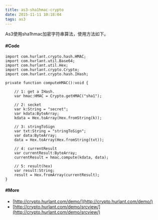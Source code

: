 ```yaml
---
title: as3-sha1hmac-crypto
date: 2015-11-11 10:18:04
tags: as3
---
```


As3使用sha1hmac加密字符串算法，使用方法如下。

#### #Code
```
import com.hurlant.crypto.hash.HMAC;
import com.hurlant.util.Base64;
import com.hurlant.util.Hex;
import com.hurlant.crypto.Crypto;
import com.hurlant.crypto.hash.IHash;

private function computeHMAC():void {
    
    // 1: get a IHash.
    var hmac:HMAC = Crypto.getHMAC("sha1");

    // 2: secket
    var k:String = "secret";
    var kdata:ByteArray;    
    kdata = Hex.toArray(Hex.fromString(k));

    // 3: stringToSign
    var txt:String = "stringToSign";
    var data:ByteArray;	
    data = Hex.toArray(Hex.fromString(txt));

    // 4: currentResult
    var currentResult:ByteArray;
    currentResult = hmac.compute(kdata, data);
    
    // 5: result(hex)
    var result:String;
    result = Hex.fromArray(currentResult);
}
```


#### #More


- [http://crypto.hurlant.com/demo/](http://crypto.hurlant.com/demo/)
- [http://crypto.hurlant.com/demo/srcview/](http://crypto.hurlant.com/demo/srcview/)

